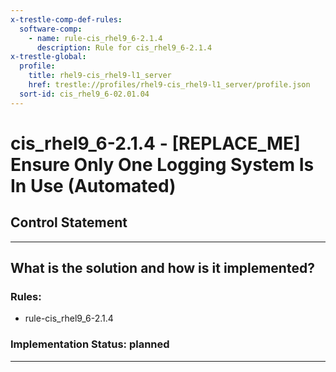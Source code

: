 ```yaml
---
x-trestle-comp-def-rules:
  software-comp:
    - name: rule-cis_rhel9_6-2.1.4
      description: Rule for cis_rhel9_6-2.1.4
x-trestle-global:
  profile:
    title: rhel9-cis_rhel9-l1_server
    href: trestle://profiles/rhel9-cis_rhel9-l1_server/profile.json
  sort-id: cis_rhel9_6-02.01.04
---
```


# cis_rhel9_6-2.1.4 - \[REPLACE_ME\] Ensure Only One Logging System Is In Use (Automated)

## Control Statement

______________________________________________________________________

## What is the solution and how is it implemented?

<!-- For implementation status enter one of: implemented, partial, planned, alternative, not-applicable -->

<!-- Note that the list of rules under ### Rules: is read-only and changes will not be captured after assembly to JSON -->

<!-- Add control implementation description here for control: cis_rhel9_6-2.1.4 -->

### Rules:

  - rule-cis_rhel9_6-2.1.4

### Implementation Status: planned

______________________________________________________________________
